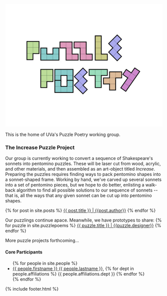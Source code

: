 ![Puzzle Poetry](/images/PP-logo.jpg)

This is the home of UVa's Puzzle Poetry working group.

### The Increase Puzzle Project
Our group is currently working to convert a sequence of Shakespeare's sonnets into pentomino puzzles. These will be laser cut from wood, acrylic, and other materials, and then assembled as an art-object titled _Increase_. Preparing the puzzles requires finding ways to pack pentomino shapes into a sonnet-shaped frame. Working by hand, we've carved up several sonnets into a set of pentomino pieces, but we hope to do better, enlisting a walk-back algorithm to find all possible solutions to our sequence of sonnets -- that is, all the ways that any given sonnet can be cut up into pentomino shapes.



{% for post in site.posts %}
<a href="{{ site.baseurl }}{{ post.url }}">{{ post.title }} | {{post.author}}</a>
{% endfor %}


Our puzzlings continue apace. Meanwhile, we have prototypes to share: 
{% for puzzle in site.puzzlepoems %}
<a href="{{ site.baseurl }}{{ puzzle.url }}">{{ puzzle.title }} | {{puzzle.designer}}</a>
{% endfor %}



<!--Our puzzlings continue apace. Meanwhile, we have prototypes to share:
1. [Sonnet 16](./puzzlepoems/sonnet16.html), Neal Curtis
2. ["Ah! Sun-Flower,"](./puzzlepoems/sunflower.html) Brad Pasanek -->

More puzzle projects forthcoming...

#### Core Participants
<ul>
{% for people in site.people %}
<li>
    <a href="people/{{people.lastname}}-{{people.firstname}}.html">{{ people.firstname }} {{ people.lastname }}</a>, 
    {% for dept in people.affiliations %}
        {{ people.affiliations.dept }}
    {% endfor %}</li>
{% endfor %}
</ul>

{% include footer.html %}
